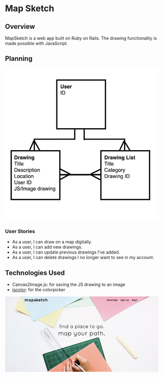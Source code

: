 # Map Sketch

## Overview
MapSketch is a web app built on Ruby on Rails. The drawing functionality is made possible with JavaScript.

## Planning
![ERD](erd.jpg)

### User Stories
* As a user, I can draw on a map digitally.
* As a user, I can add new drawings.
* As a user, I can update previous drawings I've added.
* As a user, I can delete drawings I no longer want to see in my account.

## Technologies Used
* Canvas2Image.js: for saving the JS drawing to an image
* [jscolor](http://jscolor.com/): for the colorpicker

![Screenshot](screenshot.jpg)
